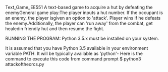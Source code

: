 Text_Game_EE551
A text-based game to acquire a hut by defeating the enemyGeneral game play:The player inputs a hut number. If the occupant is an enemy, the player isgiven an option to 'attack'. Player wins if he defeats the enemy.Additionally, the player can 'run away' from the combat, get healedin friendly hut and then resume the fight.

RUNNING THE PROGRAM:
Python 3.5.x must be installed on your system.

It is assumed that you have Python 3.5 available in your environment variable PATH. It will be typically available as 'python'- Here is the command to execute this code from command prompt
$ python3 attackoftheorcs.py
